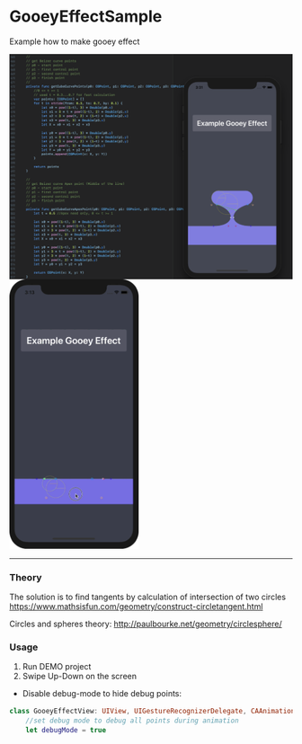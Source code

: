 # GooeyEffectSample
Example how to make gooey effect

<img align="left" width="620" src="/ReadmeSources/1.png" />
<img   width="230" src="/ReadmeSources/Gooey.gif" />
   
      
---
### Theory
The solution is to find tangents by calculation of intersection of two circles
https://www.mathsisfun.com/geometry/construct-circletangent.html
        
Circles and spheres theory:
http://paulbourke.net/geometry/circlesphere/

### Usage

  1. Run DEMO project
  2. Swipe Up-Down on the screen
  
* Disable debug-mode to hide debug points:
``` swift
class GooeyEffectView: UIView, UIGestureRecognizerDelegate, CAAnimationDelegate {
    //set debug mode to debug all points during animation
    let debugMode = true
    
```    
